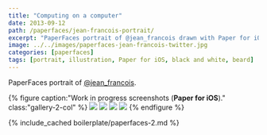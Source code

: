 ```yaml
---
title: "Computing on a computer"
date: 2013-09-12
path: /paperfaces/jean-francois-portrait/
excerpt: "PaperFaces portrait of @jean_francois drawn with Paper for iOS on an iPad."
image: ../../images/paperfaces-jean-francois-twitter.jpg
categories: [paperfaces]
tags: [portrait, illustration, Paper for iOS, black and white, beard]
---
```


PaperFaces portrait of [@jean_francois](https://twitter.com/jean_francois).

{% figure caption:"Work in progress screenshots (**Paper for iOS**)." class:"gallery-2-col" %}
[![](../../images/paperfaces-jean-francois-process-1-600.jpg)](../../images/paperfaces-jean-francois-process-1-lg.jpg)
[![](../../images/paperfaces-jean-francois-process-2-600.jpg)](../../images/paperfaces-jean-francois-process-2-lg.jpg)
[![](../../images/paperfaces-jean-francois-process-3-600.jpg)](../../images/paperfaces-jean-francois-process-3-lg.jpg)
[![](../../images/paperfaces-jean-francois-process-4-600.jpg)](../../images/paperfaces-jean-francois-process-4-lg.jpg)
{% endfigure %}

{% include_cached boilerplate/paperfaces-2.md %}
